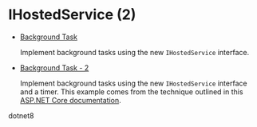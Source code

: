 # IHostedService (2)

* [Background Task](/projects/ihosted-service/ihosted-service-1)

  Implement background tasks using the new `IHostedService` interface.

* [Background Task - 2](/projects/ihosted-service/ihosted-service-2)

  Implement background tasks using the new `IHostedService` interface and a timer. This example comes from the technique outlined in this [ASP.NET Core documentation](https://docs.microsoft.com/en-us/aspnet/core/fundamentals/host/hosted-services). 

dotnet8